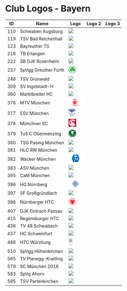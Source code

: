 # Club Logos - Bayern

| ID | Name | Logo | Logo 2| Logo 3 |
|:-:|---|---|---|---|
| 110 | Schwaben Augsburg | <img src="/svg/clubs/bay/110_aug.svg" height="25px" /> | | |
| 119 | TSV Bad Reichenhall | <img src="/svg/clubs/bay/119_rei.svg" height="25px" /> | | |
| 123 | Bayreuther TS | <img src="/svg/clubs/bay/123_bts.svg" height="25px" /> | | |
| 216 | TB Erlangen | <img src="/svg/clubs/bay/216_tbe.svg" height="25px" /> | | |
| 222 | SB DJK Rosenheim | <img src="/svg/clubs/bay/222_sbr.svg" height="25px" /> | | |
| 237 | SpVgg Greuther Fürth | <img src="/svg/clubs/bay/237_fuerth.svg" height="25px" /> | | |
| 248 | TSV Grünwald | <img src="/svg/clubs/bay/248_gw.svg" height="25px" /> | | |
| 309 | SV Ingolstadt-H | <img src="/svg/clubs/bay/309_svi.svg" height="25px" /> | | |
| 360 | Marktbreiter HC | <img src="/svg/clubs/bay/360_mhc.svg" height="25px" /> | | |
| 376 | MTV München | <img src="/svg/clubs/bay/376_mtv.svg" height="25px" /> | | |
| 377 | ESV München | <img src="/svg/clubs/bay/377_esv.svg" height="25px" /> | | |
| 378 | Münchner SC | <img src="/svg/clubs/bay/378_msc.svg" height="25px" /> | | |
| 379 | TuS C Obermenzing | <img src="/svg/clubs/bay/379_tus.svg" height="25px" /> | | |
| 380 | TSG Pasing München | <img src="/svg/clubs/bay/380_tsg.svg" height="25px" /> | | |
| 381 | HLC RW München | <img src="/svg/clubs/bay/381_rwm.svg" height="25px" /> | | |
| 382 | Wacker München | <img src="/svg/clubs/bay/382_hcw.svg" height="25px" /> | | |
| 383 | ASV München | <img src="/svg/clubs/bay/383_asv.svg" height="25px" /> | | |
| 395 | CaM München | <img src="/svg/clubs/bay/395_cam.svg" height="25px" /> | | |
| 396 | HG Nürnberg | <img src="/svg/clubs/bay/396_hgn.svg" height="25px" /> | | |
| 397 | SF Großgründlach | <img src="/svg/clubs/bay/397_sfg.svg" height="25px" /> | | |
| 398 | Nürnberger HTC | <img src="/svg/clubs/bay/398_nhtc.svg" height="25px" /> | | |
| 407 | DJK Eintrach Passau | <img src="/svg/clubs/bay/407_pass.svg" height="25px" /> | | |
| 415 | Regensburger HTC | <img src="/svg/clubs/bay/415_rhtc.svg" height="25px" /> | | |
| 436 | TV 48 Schwabach | <img src="/svg/clubs/bay/436_tv48.svg" height="25px" /> | | |
| 437 | HC Schweinfurt | <img src="/svg/clubs/bay/437_hcs.svg" height="25px" /> | | |
| 486 | HTC Würzburg | <img src="/svg/clubs/bay/486_htcw.svg" height="25px" /> | | |
| 510 | SpVgg Höhenkirchen | <img src="/svg/clubs/bay/510_hoeki.svg" height="25px" /> | | |
| 565 | TV Planegg-Krailling | <img src="/svg/clubs/bay/565_pl-kr.svg" height="25px" /> | | |
| 579 | SC München 2016 | <img src="/svg/clubs/bay/579_scm16.svg" height="25px" /> | | |
| 583 | SpVg Ahorn | <img src="/svg/clubs/bay/583_ahorn.svg" height="25px" /> | | |
| 595 | TSV Partenkirchen | <img src="/svg/clubs/bay/595_gap.svg" height="25px" /> | | |

